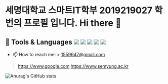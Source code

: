 # 세명대학교 스마트IT학부 2019219027 학번의 프로필 입니다. Hi there 👋

## 🔭  Tools & Languages <img src="https://img.shields.io/badge/JAVA-007396?style=for-the-badge&logo=java&logoColor=white"> <img src="https://img.shields.io/badge/MySQL-4479A1?style=for-the-badge&logo=MySQL&logoColor=white"> <img src="https://img.shields.io/badge/github-181717?style=for-the-badge&logo=github&logoColor=white">  <img src="https://img.shields.io/badge/c++-#E61845?style=for-the-badge&logo=cplusplus&logoColor=white">   <img src="https://img.shields.io/badge/Android-3DDC84?style=for-the-badge&logo=Android&logoColor=white"/>


- 📫 How to reach me: > 1559647@gmail.com
> https://www.google.com
> https://www.semyung.ac.kr

![Anurag's GitHub stats](https://github-readme-stats.vercel.app/api?username=7illusion&show_icons=true&theme=radical)
